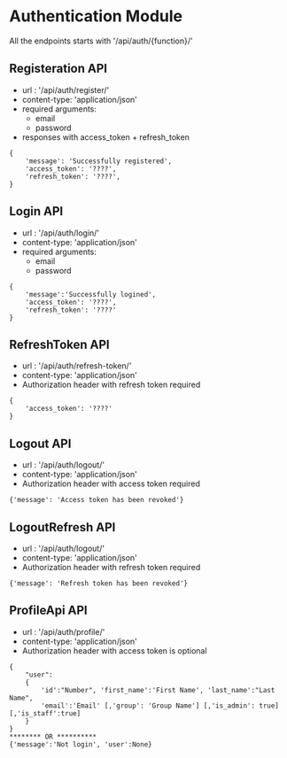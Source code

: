 # Authentication Module

All the endpoints starts with '/api/auth/{function}/'

## Registeration API

* url : '/api/auth/register/'
* content-type: 'application/json'
* required arguments:
	* email
	* password
* responses with access_token + refresh_token

```
{
    'message': 'Successfully registered',
	'access_token': '????',
	'refresh_token': '????',
}
```


## Login API

* url : '/api/auth/login/'
* content-type: 'application/json'
* required arguments:
	* email
	* password

```
{
    'message':'Successfully logined',
	'access_token': '????',
	'refresh_token': '????'
}
```

## RefreshToken API

* url : '/api/auth/refresh-token/'
* content-type: 'application/json'
* Authorization header with refresh token required

```
{
	'access_token': '????'
}
```

## Logout API

* url : '/api/auth/logout/'
* content-type: 'application/json'
* Authorization header with access token required

```
{'message': 'Access token has been revoked'}
```

## LogoutRefresh API

* url : '/api/auth/logout/'
* content-type: 'application/json'
* Authorization header with refresh token required

```
{'message': 'Refresh token has been revoked'}
```

## ProfileApi API

* url : '/api/auth/profile/'
* content-type: 'application/json'
* Authorization header with access token is optional

```
{
	"user":
	{
        'id':"Number", 'first_name':'First Name', 'last_name':"Last Name",
        'email':'Email' [,'group': 'Group Name'] [,'is_admin': true] [,'is_staff':true]
    }
}
******** OR **********
{'message':'Not login', 'user':None}
```